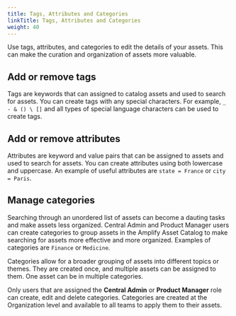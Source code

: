 ```yaml
---
title: Tags, Attributes and Categories
linkTitle: Tags, Attributes and Categories
weight: 40
---
```


Use tags, attributes, and categories to edit the details of your assets. This can make the curation and organization of assets more valuable.

## Add or remove tags

Tags are keywords that can assigned to catalog assets and used to search for assets. You can create tags with any special characters. For example, `_ - & () \ []` and all types of special language characters can be used to create tags.

## Add or remove attributes

Attributes are keyword and value pairs that can be assigned to assets and used to search for assets. You can create attributes using both lowercase and uppercase.  An example of useful attributes are `state = France` or `city = Paris`.

## Manage categories

Searching through an unordered list of assets can become a dauting tasks and make assets less organized. Central Admin and Product Manager users can create categories to group assets in the Amplify Asset Catalog to make searching for assets more effective and more organized. Examples of categories are `Finance` or `Medicine`.

Categories allow for a broader grouping of assets into different topics or themes. They are created once, and multiple assets can be assigned to them. One asset can be in multiple categories.

Only users that are assigned the **Central Admin** or **Product Manager** role can create, edit and delete categories. Categories are created at the Organization level and available to all teams to apply them to their assets.
